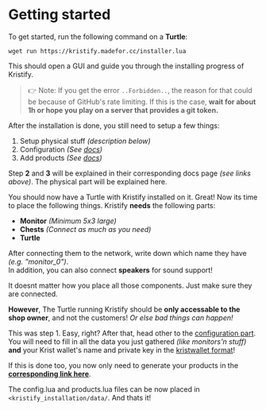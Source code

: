 # Getting started

To get started, run the following command on a **Turtle**:

```shell
wget run https://kristify.madefor.cc/installer.lua
```
  
This should open a GUI and guide you through the installing progress of Kristify.  
> 👉 Note: If you get the error `..Forbidden..`, the reason for that could be because of GitHub's rate limiting. If this is the case, **wait for about 1h or hope you play on a server that provides a git token.**  
  
After the installation is done, you still need to setup a few things:  

1.   Setup physical stuff *(description below)*  
2.   Configuration *(See [docs](https://kristify.madefor.cc/d_configuration/))*  
3.   Add products *(See [docs](https://kristify.madefor.cc/e_product-spec/))*  

Step **2** and **3** will be explained in their corresponding docs page *(see links above)*. The physical part will be explained here.  
  
You should now have a Turtle with Kristify installed on it. Great! Now its time to place the following things. Kristify **needs** the following parts:  

 - **Monitor** *(Minimum 5x3 large)*  
 - **Chests** *(Connect as much as you need)*  
 - **Turtle**  
  
After connecting them to the network, write down which name they have *(e.g. "monitor_0")*.  
In addition, you can also connect **speakers** for sound support!  

It doesnt matter how you place all those components. Just make sure they are connected.  

**However**, The Turtle running Kristify should be **only accessable to the shop owner**, and not the customers!
*Or else bad things can happen!*  
  

This was step 1. Easy, right? After that, head other to the [configuration part](https://kristify.madefor.cc/d_configuration/). You will need to fill in all the data you just gathered *(like monitors'n stuff)* **and** your Krist wallet's name and private key in the [kristwallet format](https://docs.krist.dev/docs/wallet-formats.html#kristwallet-format)!  
  
If this is done too, you now only need to generate your products in the [**corresponding link here**](https://kristify.madefor.cc/e_product-spec/).  
  
The config.lua and products.lua files can be now placed in `<kristify_installation/data/`. And thats it!  

